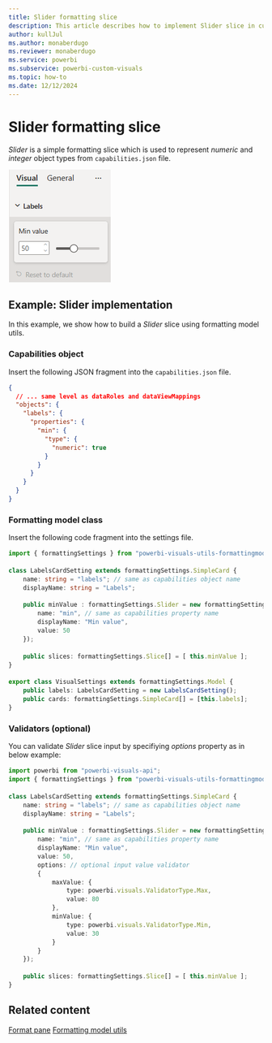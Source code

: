 ```yaml
---
title: Slider formatting slice
description: This article describes how to implement Slider slice in custom visuals using the formatting model utils
author: kullJul
ms.author: monaberdugo
ms.reviewer: monaberdugo
ms.service: powerbi
ms.subservice: powerbi-custom-visuals
ms.topic: how-to
ms.date: 12/12/2024
---
```


# Slider formatting slice

*Slider* is a simple formatting slice which is used to represent *numeric* and *integer* object types from `capabilities.json` file.

![Screenshot of the ToggleSwitch slice](media/format-pane/slider.png)

## Example: Slider implementation

In this example, we show how to build a *Slider* slice using formatting model utils.

### Capabilities object

Insert the following JSON fragment into the `capabilities.json` file.

```json
{
  // ... same level as dataRoles and dataViewMappings
  "objects": {
    "labels": {
      "properties": {
        "min": {
          "type": {
            "numeric": true
          }
        }
      }
    }
  }
}
```

### Formatting model class

Insert the following code fragment into the settings file.

```typescript
import { formattingSettings } from "powerbi-visuals-utils-formattingmodel";

class LabelsCardSetting extends formattingSettings.SimpleCard {
    name: string = "labels"; // same as capabilities object name
    displayName: string = "Labels";

    public minValue : formattingSettings.Slider = new formattingSettings.Slider({
        name: "min", // same as capabilities property name
        displayName: "Min value",
        value: 50
    });
    
    public slices: formattingSettings.Slice[] = [ this.minValue ];
}

export class VisualSettings extends formattingSettings.Model {
    public labels: LabelsCardSetting = new LabelsCardSetting();
    public cards: formattingSettings.SimpleCard[] = [this.labels];
}
```

### Validators (optional)

You can validate *Slider* slice input by specifiying *options* property as in below example: 

```typescript
import powerbi from "powerbi-visuals-api";
import { formattingSettings } from "powerbi-visuals-utils-formattingmodel";

class LabelsCardSetting extends formattingSettings.SimpleCard {
    name: string = "labels"; // same as capabilities object name
    displayName: string = "Labels";

    public minValue : formattingSettings.Slider = new formattingSettings.Slider({
        name: "min", // same as capabilities property name
        displayName: "Min value",
        value: 50,
        options: // optional input value validator  
        {
            maxValue: {
                type: powerbi.visuals.ValidatorType.Max,
                value: 80
            },
            minValue: {
                type: powerbi.visuals.ValidatorType.Min,
                value: 30
            }
        }
    });
    
    public slices: formattingSettings.Slice[] = [ this.minValue ];
}
```

## Related content

[Format pane](format-pane-general.md)
[Formatting model utils](utils-formatting-model.md)